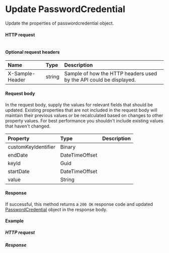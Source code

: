 # Update PasswordCredential

Update the properties of passwordcredential object.
#### HTTP request
```http

```

#### Optional request headers
| Name       | Type | Description|
|:-----------|:------|:----------|
| X-Sample-Header  | string  | Sample of how the HTTP headers used by the API could be displayed.|

#### Request body
In the request body, supply the values for relevant fields that should be updated. Existing properties that are not included in the request body will maintain their previous values or be recalculated based on changes to other property values. For best performance you shouldn't include existing values that haven't changed.

| Property	   | Type	|Description|
|:---------------|:--------|:----------|
|customKeyIdentifier|Binary||
|endDate|DateTimeOffset||
|keyId|Guid||
|startDate|DateTimeOffset||
|value|String||

#### Response
If successful, this method returns a `200 OK` response code and updated [PasswordCredential](../resources/passwordcredential.md) object in the response body.
#### Example
##### HTTP request
##### Response
